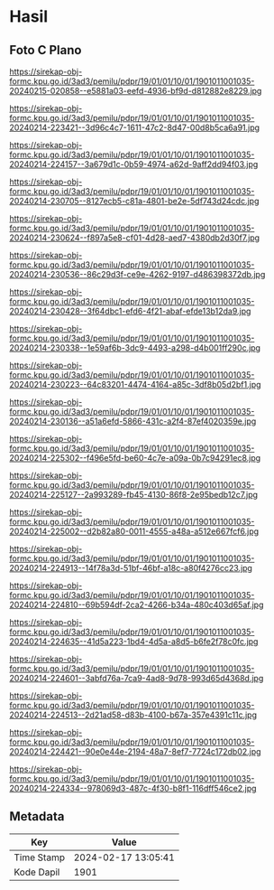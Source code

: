 # Hasil

## Foto C Plano

https://sirekap-obj-formc.kpu.go.id/3ad3/pemilu/pdpr/19/01/01/10/01/1901011001035-20240215-020858--e5881a03-eefd-4936-bf9d-d812882e8229.jpg

https://sirekap-obj-formc.kpu.go.id/3ad3/pemilu/pdpr/19/01/01/10/01/1901011001035-20240214-223421--3d96c4c7-1611-47c2-8d47-00d8b5ca6a91.jpg

https://sirekap-obj-formc.kpu.go.id/3ad3/pemilu/pdpr/19/01/01/10/01/1901011001035-20240214-224157--3a679d1c-0b59-4974-a62d-9aff2dd94f03.jpg

https://sirekap-obj-formc.kpu.go.id/3ad3/pemilu/pdpr/19/01/01/10/01/1901011001035-20240214-230705--8127ecb5-c81a-4801-be2e-5df743d24cdc.jpg

https://sirekap-obj-formc.kpu.go.id/3ad3/pemilu/pdpr/19/01/01/10/01/1901011001035-20240214-230624--f897a5e8-cf01-4d28-aed7-4380db2d30f7.jpg

https://sirekap-obj-formc.kpu.go.id/3ad3/pemilu/pdpr/19/01/01/10/01/1901011001035-20240214-230536--86c29d3f-ce9e-4262-9197-d486398372db.jpg

https://sirekap-obj-formc.kpu.go.id/3ad3/pemilu/pdpr/19/01/01/10/01/1901011001035-20240214-230428--3f64dbc1-efd6-4f21-abaf-efde13b12da9.jpg

https://sirekap-obj-formc.kpu.go.id/3ad3/pemilu/pdpr/19/01/01/10/01/1901011001035-20240214-230338--1e59af6b-3dc9-4493-a298-d4b001ff290c.jpg

https://sirekap-obj-formc.kpu.go.id/3ad3/pemilu/pdpr/19/01/01/10/01/1901011001035-20240214-230223--64c83201-4474-4164-a85c-3df8b05d2bf1.jpg

https://sirekap-obj-formc.kpu.go.id/3ad3/pemilu/pdpr/19/01/01/10/01/1901011001035-20240214-230136--a51a6efd-5866-431c-a2f4-87ef4020359e.jpg

https://sirekap-obj-formc.kpu.go.id/3ad3/pemilu/pdpr/19/01/01/10/01/1901011001035-20240214-225302--f496e5fd-be60-4c7e-a09a-0b7c94291ec8.jpg

https://sirekap-obj-formc.kpu.go.id/3ad3/pemilu/pdpr/19/01/01/10/01/1901011001035-20240214-225127--2a993289-fb45-4130-86f8-2e95bedb12c7.jpg

https://sirekap-obj-formc.kpu.go.id/3ad3/pemilu/pdpr/19/01/01/10/01/1901011001035-20240214-225002--d2b82a80-0011-4555-a48a-a512e667fcf6.jpg

https://sirekap-obj-formc.kpu.go.id/3ad3/pemilu/pdpr/19/01/01/10/01/1901011001035-20240214-224913--14f78a3d-51bf-46bf-a18c-a80f4276cc23.jpg

https://sirekap-obj-formc.kpu.go.id/3ad3/pemilu/pdpr/19/01/01/10/01/1901011001035-20240214-224810--69b594df-2ca2-4266-b34a-480c403d65af.jpg

https://sirekap-obj-formc.kpu.go.id/3ad3/pemilu/pdpr/19/01/01/10/01/1901011001035-20240214-224635--41d5a223-1bd4-4d5a-a8d5-b6fe2f78c0fc.jpg

https://sirekap-obj-formc.kpu.go.id/3ad3/pemilu/pdpr/19/01/01/10/01/1901011001035-20240214-224601--3abfd76a-7ca9-4ad8-9d78-993d65d4368d.jpg

https://sirekap-obj-formc.kpu.go.id/3ad3/pemilu/pdpr/19/01/01/10/01/1901011001035-20240214-224513--2d21ad58-d83b-4100-b67a-357e4391c11c.jpg

https://sirekap-obj-formc.kpu.go.id/3ad3/pemilu/pdpr/19/01/01/10/01/1901011001035-20240214-224421--90e0e44e-2194-48a7-8ef7-7724c172db02.jpg

https://sirekap-obj-formc.kpu.go.id/3ad3/pemilu/pdpr/19/01/01/10/01/1901011001035-20240214-224334--978069d3-487c-4f30-b8f1-116dff546ce2.jpg


## Metadata

| Key        | Value               |
| ---------- | ------------------- |
| Time Stamp | 2024-02-17 13:05:41 |
| Kode Dapil | 1901                |



